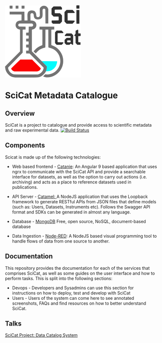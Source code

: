 ![SciCatLogo.png](SciCatLogo.png)

# SciCat Metadata Catalogue

## Overview

SciCat is a project to catalogue and provide access to scientific metadata and raw experimental data.
[![Build Status](https://travis-ci.org/SciCatProject/documentation.svg?branch=master)](https://travis-ci.org/SciCatProject/documentation)


## Components

Scicat is made up of the following technologies:

* Web based frontend - [Catanie](https://github.com/SciCatProject/catanie): An Angular 9 based application that uses ngrx to communicate with the SciCat API and provide a searchable interface for datasets, as well as the option to carry out actions \(i.e. archiving\) and acts as a place to reference datasets used in publications.

* API Server - [Catamel: ](https://github.com/SciCatProject/catamel)A NodeJS application that uses the Loopback framework to generate RESTful APIs from JSON files that define models \(such as: Users, Datasets, Instruments etc\). Follows the Swagger API format and SDKs can be generated in almost any language.

* Database - [MongoDB](https://www.mongodb.com/) Free, open source, NoSQL, document-based database

* Data Ingestion - [Node-RED](https://nodered.org/): A NodeJS based visual programming tool to handle flows of data from one source to another.

## Documentation

This repository provides the documentation for each of the services that comprises SciCat, as well as some guides on the user interface and how to perform tasks. This is split into the following sections:

* Devops - Developers and Sysadmins can use this section for instructions on how to deploy, test and develop with SciCat
* Users - Users of the system can come here to see annotated screenshots, FAQs and find resources on how to better understand SciCat.

## Talks

[SciCat Project: Data Catalog System](https://icatproject.org/wp-content/uploads/2017/12/ICAT_F2F_2017_PSI.pdf)



